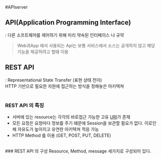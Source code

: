 #APIserver
## API(Application Programming Interface)
: 다른 소프트웨어를 제어하기 위해 미리 약속된 인터페이스 나 규약
> Web과App 에서 사용되는 Api는 보통 서비스에서 소스는 공개하지 않고 해당 기능을 제공하려고 할떄 이용
## REST API
: Representational State Transfer (표현 상태 전이)  
  HTTP 기반으로 필요한 자원에 접근하는 방식을 정해놓은 아키텍쳐  
<br/>
### REST API 의 특징
- 서버에 있는 resource는 각각의 바로접근 가능한 고유 [URI](https://github.com/siwony/TIL/blob/main/web/web-foundation.md#2-urluniform-resource-locator)가 존재
- 모든 요청은 요청마다 정보를 주기 떄문에 Session을 보관할 필요가 없다. 
  이로인해 자유도가 높아지고 유연한 아키텍쳐 적응 가능
- HTTP Method 를 이용 (GET, POST, PUT, DELETE)
<br/>
### REST API 의 구성
 Resource, Method, message 세가지로 구성되어 있다.
